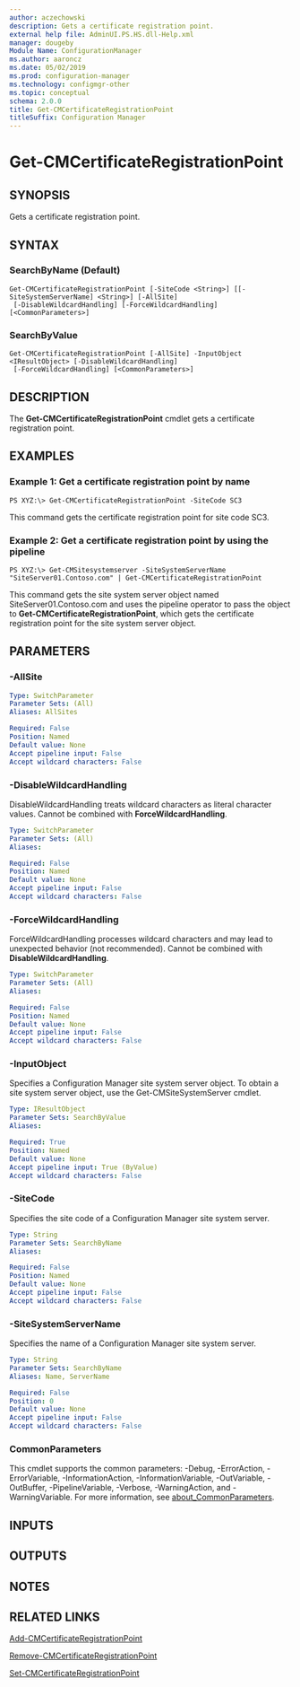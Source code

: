 ```yaml
---
author: aczechowski
description: Gets a certificate registration point.
external help file: AdminUI.PS.HS.dll-Help.xml
manager: dougeby
Module Name: ConfigurationManager
ms.author: aaroncz
ms.date: 05/02/2019
ms.prod: configuration-manager
ms.technology: configmgr-other
ms.topic: conceptual
schema: 2.0.0
title: Get-CMCertificateRegistrationPoint
titleSuffix: Configuration Manager
---
```


# Get-CMCertificateRegistrationPoint

## SYNOPSIS
Gets a certificate registration point.

## SYNTAX

### SearchByName (Default)
```
Get-CMCertificateRegistrationPoint [-SiteCode <String>] [[-SiteSystemServerName] <String>] [-AllSite]
 [-DisableWildcardHandling] [-ForceWildcardHandling] [<CommonParameters>]
```

### SearchByValue
```
Get-CMCertificateRegistrationPoint [-AllSite] -InputObject <IResultObject> [-DisableWildcardHandling]
 [-ForceWildcardHandling] [<CommonParameters>]
```

## DESCRIPTION
The **Get-CMCertificateRegistrationPoint** cmdlet gets a certificate registration point.

## EXAMPLES

### Example 1: Get a certificate registration point by name
```
PS XYZ:\> Get-CMCertificateRegistrationPoint -SiteCode SC3
```

This command gets the certificate registration point for site code SC3.

### Example 2: Get a certificate registration point by using the pipeline
```
PS XYZ:\> Get-CMSitesystemserver -SiteSystemServerName "SiteServer01.Contoso.com" | Get-CMCertificateRegistrationPoint
```

This command gets the site system server object named SiteServer01.Contoso.com and uses the pipeline operator to pass the object to **Get-CMCertificateRegistrationPoint**, which gets the certificate registration point for the site system server object.

## PARAMETERS

### -AllSite
```yaml
Type: SwitchParameter
Parameter Sets: (All)
Aliases: AllSites

Required: False
Position: Named
Default value: None
Accept pipeline input: False
Accept wildcard characters: False
```

### -DisableWildcardHandling
DisableWildcardHandling treats wildcard characters as literal character values. Cannot be combined with **ForceWildcardHandling**.

```yaml
Type: SwitchParameter
Parameter Sets: (All)
Aliases:

Required: False
Position: Named
Default value: None
Accept pipeline input: False
Accept wildcard characters: False
```

### -ForceWildcardHandling
ForceWildcardHandling processes wildcard characters and may lead to unexpected behavior (not recommended). Cannot be combined with **DisableWildcardHandling**.

```yaml
Type: SwitchParameter
Parameter Sets: (All)
Aliases:

Required: False
Position: Named
Default value: None
Accept pipeline input: False
Accept wildcard characters: False
```

### -InputObject
Specifies a Configuration Manager site system server object.
To obtain a site system server object, use the Get-CMSiteSystemServer cmdlet.

```yaml
Type: IResultObject
Parameter Sets: SearchByValue
Aliases:

Required: True
Position: Named
Default value: None
Accept pipeline input: True (ByValue)
Accept wildcard characters: False
```

### -SiteCode
Specifies the site code of a Configuration Manager site system server.

```yaml
Type: String
Parameter Sets: SearchByName
Aliases:

Required: False
Position: Named
Default value: None
Accept pipeline input: False
Accept wildcard characters: False
```

### -SiteSystemServerName
Specifies the name of a Configuration Manager site system server.

```yaml
Type: String
Parameter Sets: SearchByName
Aliases: Name, ServerName

Required: False
Position: 0
Default value: None
Accept pipeline input: False
Accept wildcard characters: False
```

### CommonParameters
This cmdlet supports the common parameters: -Debug, -ErrorAction, -ErrorVariable, -InformationAction, -InformationVariable, -OutVariable, -OutBuffer, -PipelineVariable, -Verbose, -WarningAction, and -WarningVariable. For more information, see [about_CommonParameters](http://go.microsoft.com/fwlink/?LinkID=113216).

## INPUTS

## OUTPUTS

## NOTES

## RELATED LINKS

[Add-CMCertificateRegistrationPoint](Add-CMCertificateRegistrationPoint.md)

[Remove-CMCertificateRegistrationPoint](Remove-CMCertificateRegistrationPoint.md)

[Set-CMCertificateRegistrationPoint](Set-CMCertificateRegistrationPoint.md)


